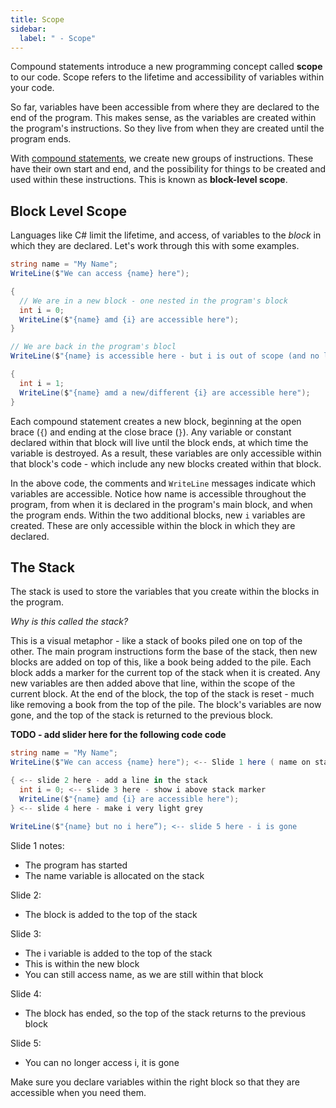 ```yaml
---
title: Scope
sidebar:
  label: " - Scope"
---
```


Compound statements introduce a new programming concept called **scope** to our code. Scope refers to the lifetime and accessibility of variables within your code.

So far, variables have been accessible from where they are declared to the end of the program. This makes sense, as the variables are created within the program's instructions. So they live from when they are created until the program ends.

With [compound statements](../02-0-compound-statement), we create new groups of instructions. These have their own start and end, and the possibility for things to be created and used within these instructions. This is known as **block-level scope**.

## Block Level Scope

Languages like C# limit the lifetime, and access, of variables to the *block* in which they are declared. Let's work through this with some examples.

```csharp
string name = "My Name";
WriteLine($"We can access {name} here");

{
  // We are in a new block - one nested in the program's block
  int i = 0;
  WriteLine($"{name} amd {i} are accessible here");
}

// We are back in the program's blocl
WriteLine($"{name} is accessible here - but i is out of scope (and no longer exists)");

{
  int i = 1;
  WriteLine($"{name} amd a new/different {i} are accessible here");
}
```

Each compound statement creates a new block, beginning at the open brace (`{`) and ending at the close brace (`}`). Any variable or constant declared within that block will live until the block ends, at which time the variable is destroyed. As a result, these variables are only accessible within that block's code - which include any new blocks created within that block.

In the above code, the comments and `WriteLine` messages indicate which variables are accessible. Notice how name is accessible throughout the program, from when it is declared in the program's main block, and when the program ends. Within the two additional blocks, new `i` variables are created. These are only accessible within the block in which they are declared.

## The Stack

The stack is used to store the variables that you create within the blocks in the program. 

*Why is this called the stack?*

This is a visual metaphor - like a stack of books piled one on top of the other. The main program instructions form the base of the stack, then new blocks are added on top of this, like a book being added to the pile. Each block adds a marker for the current top of the stack when it is created. Any new variables are then added above that line, within the scope of the current block. At the end of the block, the top of the stack is reset - much like removing a book from the top of the pile. The block's variables are now gone, and the top of the stack is returned to the previous block.

**TODO - add slider here for the following code code**

```csharp
string name = "My Name";
WriteLine($"We can access {name} here"); <-- Slide 1 here ( name on stack )

{ <-- slide 2 here - add a line in the stack
  int i = 0; <-- slide 3 here - show i above stack marker
  WriteLine($"{name} amd {i} are accessible here");
} <-- slide 4 here - make i very light grey

WriteLine($"{name} but no i here”); <-- slide 5 here - i is gone
```

Slide 1 notes:
- The program has started
- The name variable is allocated on the stack

Slide 2:
- The block is added to the top of the stack

Slide 3:
- The i variable is added to the top of the stack
- This is within the new block
- You can still access name, as we are still within that block

Slide 4:
- The block has ended, so the top of the stack returns to the previous block

Slide 5:
- You can no longer access i, it is gone

Make sure you declare variables within the right block so that they are accessible when you need them.
